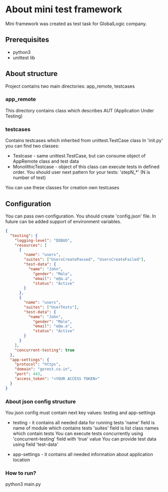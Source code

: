 # About mini test framework

Mini framework was created as test task for GlobalLogic company.

## Prerequisites

* python3
* unittest lib 

## About structure
Project contains two main directories: app_remote, testcases

### app_remote
This directory contains class which describes AUT (Application Under Testing)

### testcases
Contains testcases which inherited from unittest.TestCase class
In 'init.py' you can find two classes:
* Testcase - same unittest.TestCase, but can consume object of AppRemote class and test data
* MonolithicTestcase - object of this class can execute tests in defined order. You should user next pattern for your tests: 'stepN_*' (N is number of test)

You can use these classes for creation own testcases

## Configuration
You can pass own configuration. You should create 'config.json' file.
In future can be added support of environment variables.

```json
{
  "testing": {
    "logging-level": "DEBUG",
    "resources": [
      {
        "name": "users",
        "suites": ["UsersCreatePassed", "UsersCreateFailed"],
        "test-data": {
          "name": "John",
            "gender": "Male",
            "email": "e@a.a",
            "status": "Active"
        }
      },
      {
        "name": "users",
        "suites": ["UserTests"],
        "test-data": {
          "name": "John",
            "gender": "Male",
            "email": "e@a.a",
            "status": "Active"
        }
      }
    ],
    "concurrent-testing": true
  },
  "app-settings": {
    "protocol": "https",
    "domain": "gorest.co.in",
    "port": 443,
    "access_token": "<YOUR ACCESS TOKEN>"
  }
}
```

### About json config structure
You json config must contain next key values: testing and app-settings

* testing - it contains all needed data for running tests
'name' field is name of module which contains tests
'suites' field is list class names which contain tests
You can execute tests concurrently using 'concurrent-testing' field with 'true' value
You can provide test data using field 'test-data'

* app-settings - it contains all needed information about application location

### How to run?

python3 main.py